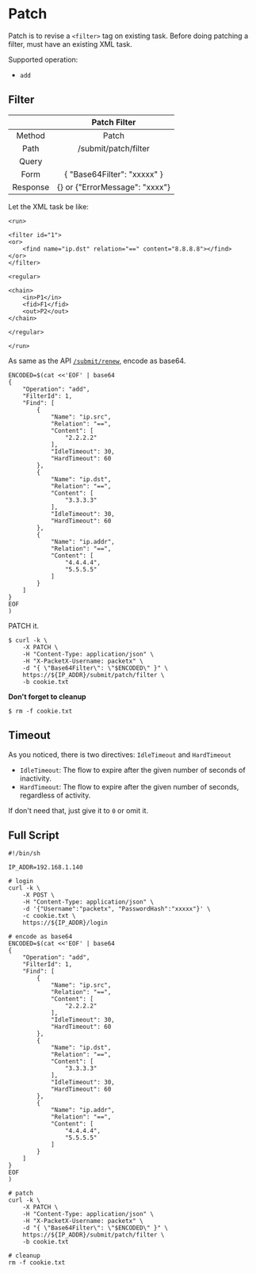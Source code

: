 Patch
=============

Patch is to revise a `<filter>` tag on existing task. Before doing patching a filter, must have an existing XML task.

Supported operation:

* `add`

<h2 id="patch_filter">Filter</h2>

|          |          Patch Filter          |
|:--------:|:------------------------------:|
|  Method  |              Patch             |
|   Path   |      /submit/patch/filter      |
|   Query  |                                |
|   Form   |   { "Base64Filter": "xxxxx" }  |
| Response | {} or {"ErrorMessage": "xxxx"} |

Let the XML task be like:

```
<run>

<filter id="1">
<or>
    <find name="ip.dst" relation="==" content="8.8.8.8"></find>
</or>
</filter>

<regular>

<chain>
    <in>P1</in>
    <fid>F1</fid>
    <out>P2</out>
</chain>

</regular>

</run>
```

As same as the API [`/submit/renew`](RestAPI/Submit.md#renew), encode as base64.

```
ENCODED=$(cat <<'EOF' | base64
{
    "Operation": "add",
    "FilterId": 1,
    "Find": [
        {
            "Name": "ip.src",
            "Relation": "==",
            "Content": [
                "2.2.2.2"
            ],
            "IdleTimeout": 30,
            "HardTimeout": 60
        },
        {
            "Name": "ip.dst",
            "Relation": "==",
            "Content": [
                "3.3.3.3"
            ],
            "IdleTimeout": 30,
            "HardTimeout": 60
        },
        {
            "Name": "ip.addr",
            "Relation": "==",
            "Content": [
                "4.4.4.4",
                "5.5.5.5"
            ]
        }
    ]
}
EOF
)
```

PATCH it.

```
$ curl -k \
    -X PATCH \
    -H "Content-Type: application/json" \
    -H "X-PacketX-Username: packetx" \
    -d "{ \"Base64Filter\": \"$ENCODED\" }" \
    https://${IP_ADDR}/submit/patch/filter \
    -b cookie.txt
```

**Don't forget to cleanup**

```
$ rm -f cookie.txt
```

<h2>Timeout</h2>

As you noticed, there is two directives: `IdleTimeout` and `HardTimeout`

* `IdleTimeout`: The flow to expire after the given number of seconds of inactivity.
* `HardTimeout`: The flow to expire after the given number of seconds, regardless of activity.

If don't need that, just give it to `0` or omit it.

<h2>Full Script</h2>

```
#!/bin/sh

IP_ADDR=192.168.1.140

# login
curl -k \
    -X POST \
    -H "Content-Type: application/json" \
    -d '{"Username":"packetx", "PasswordHash":"xxxxx"}' \
    -c cookie.txt \
    https://${IP_ADDR}/login

# encode as base64
ENCODED=$(cat <<'EOF' | base64
{
    "Operation": "add",
    "FilterId": 1,
    "Find": [
        {
            "Name": "ip.src",
            "Relation": "==",
            "Content": [
                "2.2.2.2"
            ],
            "IdleTimeout": 30,
            "HardTimeout": 60
        },
        {
            "Name": "ip.dst",
            "Relation": "==",
            "Content": [
                "3.3.3.3"
            ],
            "IdleTimeout": 30,
            "HardTimeout": 60
        },
        {
            "Name": "ip.addr",
            "Relation": "==",
            "Content": [
                "4.4.4.4",
                "5.5.5.5"
            ]
        }
    ]
}
EOF
)

# patch
curl -k \
    -X PATCH \
    -H "Content-Type: application/json" \
    -H "X-PacketX-Username: packetx" \
    -d "{ \"Base64Filter\": \"$ENCODED\" }" \
    https://${IP_ADDR}/submit/patch/filter \
    -b cookie.txt

# cleanup
rm -f cookie.txt
```
